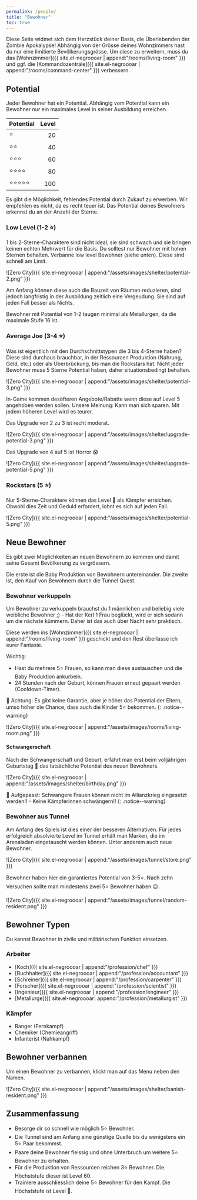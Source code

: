 ```yaml
---
permalink: /people/
title: "Bewohner"
toc: true
---
```


Diese Seite widmet sich dem Herzstück deiner Basis, die Überlebenden der Zombie Apokalypse! Abhängig von der Grösse deines Wohnzimmers hast du nur eine limitierte Bevölkerungsgrösse. Um diese zu erweitern, muss du das [Wohnzimmer]({{ site.el-negroooar | append:"/rooms/living-room" }}) und ggf. die [Kommandozentrale]({{ site.el-negroooar | append:"/rooms/command-center" }}) verbessern.

## Potential

Jeder Bewohner hat ein Potential. Abhängig vom Potential kann ein Bewohner nur ein maximales Level in seiner Ausbildung erreichen.

| Potential                      | Level |
| ------------------------------ | ----: |
| :star:                         | 20    |
| :star::star:                   | 40    |
| :star::star::star:             | 60    |
| :star::star::star::star:       | 80    |
| :star::star::star::star::star: | 100   |

Es gibt die Möglichkeit, fehlendes Potential durch Zukauf zu erwerben. Wir empfehlen es nicht, da es recht teuer ist. Das Potential deines Bewohners erkennst du an der Anzahl der Sterne.

### Low Level (1-2 :star:)

1 bis 2-Sterne-Charaktere sind nicht ideal, sie sind schwach und sie bringen keinen echten Mehrwert für die Basis. Du solltest nur Bewohner mit hohen Sternen behalten. Verbanne low level Bewohner (siehe unten). Diese sind schnell am Limit.

![Zero City]({{ site.el-negroooar | append:"/assets/images/shelter/potential-2.png" }})

Am Anfang können diese auch die Bauzeit von Räumen reduzieren, sind jedoch langfristig in der Ausbildung zeitlich eine Vergeudung. Sie sind auf jeden Fall besser als Nichts.

Bewohner mit Potential von 1-2 taugen minimal als Metallurgen, da die maximale Stufe 16 ist.

### Average Joe (3-4 :star:)

Was ist eigentlich mit den Durchschnittstypen die 3 bis 4-Sterne haben? Diese sind durchaus brauchbar, in der Ressourcen Produktion (Nahrung, Geld, etc.) oder als Überbrückung, bis man die Rockstars hat. Nicht jeder Bewohner muss 5 Sterne Potential haben, daher situationsbedingt behalten.

![Zero City]({{ site.el-negroooar | append:"/assets/images/shelter/potential-3.png" }})

In-Game kommen desöfteren Angebote/Rabatte wenn diese auf Level 5 angehoben werden sollen. Unsere Meinung: Kann man sich sparen. Mit jedem höheren Level wird es teurer.

Das Upgrade von 2 zu 3 ist recht moderat.

![Zero City]({{ site.el-negroooar | append:"/assets/images/shelter/upgrade-potential-3.png" }})

Das Upgrade von 4 auf 5 ist Horror :scream:

![Zero City]({{ site.el-negroooar | append:"/assets/images/shelter/upgrade-potential-5.png" }})

### Rockstars (5 :star:)

Nur 5-Sterne-Charaktere können das Level :100: als Kämpfer erreichen. Obwohl dies Zeit und Geduld erfordert, lohnt es sich auf jeden Fall.

![Zero City]({{ site.el-negroooar | append:"/assets/images/shelter/potential-5.png" }})

## Neue Bewohner

Es gibt zwei Möglichkeiten an neuen Bewohnern zu kommen und damit seine Gesamt Bevölkerung zu vergrössern.

Die erste ist die Baby Produktion von Bewohnern untereinander. Die zweite ist, den Kauf von Bewohnern durch die Tunnel Quest.

### Bewohner verkuppeln

Um Bewohner zu verkuppeln brauchst du 1 männlichen und beliebig viele weibliche Bewohner ;) - Hat der Kerl 1 Frau beglückt, wird er sich sodann um die nächste kümmern. Daher ist das auch über Nacht sehr praktisch.

Diese werden ins [Wohnzimmer]({{ site.el-negroooar | append:"/rooms/living-room" }}) geschickt und den Rest überlasse ich eurer Fantasie.

Wichtig:
- Hast du mehrere 5:star: Frauen, so kann man diese austauschen und die Baby Produktion ankurbeln.
- 24 Stunden nach der Geburt, können Frauen erneut gepaart werden (Cooldown-Timer).

 :round_pushpin: Achtung: Es gibt keine Garantie, aber je höher das Potential der Eltern, umso höher die Chance, dass auch die Kinder 5:star: bekommen.
{: .notice--warning}

![Zero City]({{ site.el-negroooar | append:"/assets/images/rooms/living-room.png" }})

#### Schwangerschaft

Nach der Schwangerschaft und Geburt, erfährt man erst beim volljährigen Geburtstag :birthday: das tatsächliche Potential des neuen Bewohners.

![Zero City]({{ site.el-negroooar | append:"/assets/images/shelter/birthday.png" }})

 :round_pushpin: Aufgepasst: Schwangere Frauen können nicht im Allianzkrieg eingesetzt werden!! - Keine Kämpferinnen schwängern!!
{: .notice--warning}

### Bewohner aus Tunnel

Am Anfang des Spiels ist dies einer der besseren Alternativen. Für jedes erfolgreich absolvierte Level im Tunnel erhält man Marken, die im Arenaladen eingetauscht werden können. Unter anderem auch neue Bewohner.

![Zero City]({{ site.el-negroooar | append:"/assets/images/tunnel/store.png" }})

Bewohner haben hier ein garantiertes Potential von 3-5:star:. Nach zehn Versuchen sollte man mindestens zwei 5:star: Bewohner haben :wink:.

![Zero City]({{ site.el-negroooar | append:"/assets/images/tunnel/random-resident.png" }})


## Bewohner Typen

Du kannst Bewohner in zivile und militärischen Funktion einsetzen.

### Arbeiter

- [Koch]({{ site.el-negroooar | append:"/profession/chef" }})
- [Buchhalter]({{ site.el-negroooar | append:"/profession/accountant" }})
- [Schreiner]({{ site.el-negroooar | append:"/profession/carpenter" }})
- [Forscher]({{ site.el-negroooar | append:"/profession/scientist" }})
- [Ingenieur]({{ site.el-negroooar | append:"/profession/engineer" }})
- [Metallurge]({{ site.el-negroooar| append:"/profession/metallurgist" }})

### Kämpfer

- Ranger (Fernkampf)
- Chemiker (Chemieangriff)
- Infanterist (Nahkampf)

## Bewohner verbannen

Um einen Bewohner zu verbannen, klickt man auf das Menu neben den Namen.

![Zero City]({{ site.el-negroooar | append:"/assets/images/shelter/banish-resident.png" }})

## Zusammenfassung

- Besorge dir so schnell wie möglich 5:star: Bewohner.
- Die Tunnel sind am Anfang eine günstige Quelle bis du wenigstens ein 5:star: Paar bekommst.
- Paare deine Bewohner fleissig und ohne Unterbruch um weitere 5:star: Bewohner zu erhalten.
- Für die Produktion von Ressourcen reichen 3:star: Bewohner. Die Höchststufe dieser ist Level 60.
- Trainiere ausschliesslich deine 5:star: Bewohner für den Kampf. Die Höchststufe ist Level :100:.
